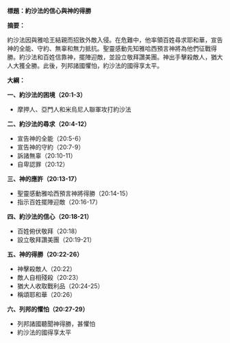 **標題：約沙法的信心與神的得勝**

**摘要：**

約沙法因與雅哈王結親而招致外敵入侵。在危難中，他率領百姓尋求耶和華，宣告神的全能、守約、無辜和無力抵抗。聖靈感動先知雅哈西預言神將為他們征戰得勝。約沙法和百姓信靠神，擺陣迎敵，並設立敬拜讚美團。神出手擊殺敵人，猶大人大獲全勝。此後，列邦諸國懼怕，約沙法的國得享太平。

**大綱：**

**一、約沙法的困境（20:1-3）**
* 摩押人、亞門人和米烏尼人聯軍攻打約沙法

**二、約沙法的尋求（20:4-12）**
* 宣告神的全能（20:5-6）
* 宣告神的守約（20:7-9）
* 訴諸無辜（20:10-11）
* 自卑認罪（20:12）

**三、神的應許（20:13-17）**
* 聖靈感動雅哈西預言神將得勝（20:14-15）
* 指示百姓擺陣迎敵（20:16-17）

**四、約沙法的信心（20:18-21）**
* 百姓俯伏敬拜（20:18）
* 設立敬拜讚美團（20:19-21）

**五、神的得勝（20:22-26）**
* 神擊殺敵人（20:22）
* 敵人自相殘殺（20:23）
* 猶大人收取戰利品（20:24-25）
* 稱頌耶和華（20:26）

**六、列邦的懼怕（20:27-29）**
* 列邦諸國聽聞神得勝，甚懼怕
* 約沙法的國得享太平